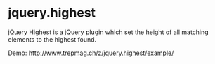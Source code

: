 jquery.highest
==============

jQuery Highest is a jQuery plugin which set the height of all matching elements to the highest found.

Demo: http://www.trepmag.ch/z/jquery.highest/example/
